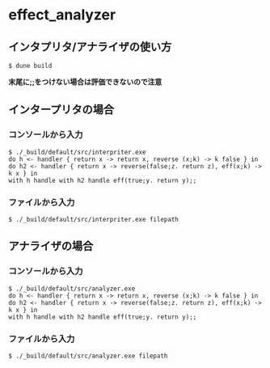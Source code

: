# effect_analyzer

## インタプリタ/アナライザの使い方
```
$ dune build
```
**末尾に;;をつけない場合は評価できないので注意**

## インタープリタの場合

### コンソールから入力
```
$ ./_build/default/src/interpriter.exe
do h <- handler { return x -> return x, reverse (x;k) -> k false } in 
do h2 <- handler { return x -> reverse(false;z. return z), eff(x;k) -> k x } in
with h handle with h2 handle eff(true;y. return y);;
```

### ファイルから入力
```
$ ./_build/default/src/interpriter.exe filepath
```

## アナライザの場合

### コンソールから入力
```
$ ./_build/default/src/analyzer.exe
do h <- handler { return x -> return x, reverse (x;k) -> k false } in 
do h2 <- handler { return x -> reverse(false;z. return z), eff(x;k) -> k x } in
with h handle with h2 handle eff(true;y. return y);;
```

### ファイルから入力
```
$ ./_build/default/src/analyzer.exe filepath
```